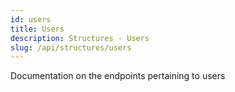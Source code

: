 ```yaml
---
id: users
title: Users
description: Structures - Users
slug: /api/structures/users
---
```


Documentation on the endpoints pertaining to users